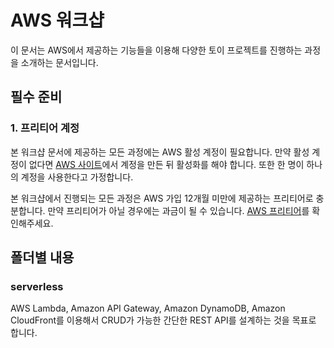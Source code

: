 # AWS 워크샵
이 문서는 AWS에서 제공하는 기능들을 이용해 다양한 토이 프로젝트를 진행하는 과정을 소개하는 문서입니다.

## 필수 준비
### 1. 프리티어 계정
본 워크샵 문서에 제공하는 모든 과정에는 AWS 활성 계정이 필요합니다. 만약 활성 계정이 없다면 [AWS 사이트](https://aws.amazon.com)에서 계정을 만든 뒤 활성화를 해야 합니다. 또한 한 명이 하나의 계정을 사용한다고 가정합니다.

본 워크샵에서 진행되는 모든 과정은 AWS 가입 12개월 미만에 제공하는 프리티어로 충분합니다. 만약 프리티어가 아닐 경우에는 과금이 될 수 있습니다. [AWS 프리티어](https://aws.amazon.com/ko/free)를 확인해주세요.

## 폴더별 내용
### serverless
AWS Lambda, Amazon API Gateway, Amazon DynamoDB, Amazon CloudFront를 이용해서 CRUD가 가능한 간단한 REST API를 설계하는 것을 목표로 합니다.
